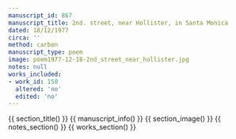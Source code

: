 ```yaml
---
manuscript_id: 867
manuscript_title: 2nd. street, near Hollister, in Santa Monica
dated: 18/12/1977
circa: ''
method: carbon
manuscript_type: poem
image: poem1977-12-18-2nd_street_near_hollister.jpg
notes: null
works_included:
- work_id: 158
  altered: 'no'
  edited: 'no'
---
```


{{ section_title() }}
{{ manuscript_info() }}
{{ section_image() }}
{{ notes_section() }}
{{ works_section() }}
